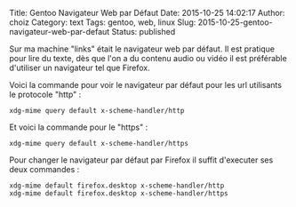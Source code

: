 Title: Gentoo Navigateur Web par Défaut
Date: 2015-10-25 14:02:17
Author: choiz
Category: text
Tags: gentoo, web, linux
Slug: 2015-10-25-gentoo-navigateur-web-par-defaut
Status: published

Sur ma machine "links" était le navigateur web par défaut. Il est
pratique pour lire du texte, dès que l'on a du contenu audio ou vidéo il
est préférable d'utiliser un navigateur tel que Firefox.

Voici la commande pour voir le navigateur par défaut pour les url
utilisants le protocole "http" :

    xdg-mime query default x-scheme-handler/http

Et voici la commande pour le "https" :

    xdg-mime query default x-scheme-handler/https

Pour changer le navigateur par défaut par Firefox il suffit d'executer
ses deux commandes :

    xdg-mime default firefox.desktop x-scheme-handler/http
    xdg-mime default firefox.desktop x-scheme-handler/https
